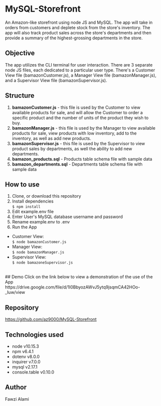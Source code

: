 # MySQL-Storefront

An Amazon-like storefront using node JS and MySQL. The app will take in orders from customers and deplete stock from the store's inventory. The app will also track product sales across the store's departments and then provide a summary of the highest-grossing departments in the store.
<br>

## Objective

The app utilizes the CLI terminal for user interaction. There are 3 separate node JS files, each dedicated to a particular user type. There's a Customer View file (bamazonCustomer.js), a Manager View file (bamazonManager.js), and a Supervisor View file (bamazonSupervisor.js).
<br>

## Structure

1. **bamazonCustomer.js** - this file is used by the Customer to view available products for sale, and will allow the Customer to order a specific product and the number of units of the product they wish to buy.
   <br>
1. **bamazonManager.js** - this file is used by the Manager to view available products for sale, view products with low inventory, add to the inventory, as well as add new products.
   <br>
1. **bamazonSupervisor.js** - this file is used by the Supervisor to view product sales by departments, as well the ability to add new departments.
   <br>
1. **bamazon_products.sql** - Products table schema file with sample data<br>
1. **bamazon_departments.sql** - Departments table schema file with sample data<br>

## How to use

1. Clone, or download this repository <br>
1. Install dependencies <br>
   `$ npm install` <br>
1. Edit example.env file <br>
1. Enter User's MySQL database username and password<br>
1. Rename example.env to .env <br>
1. Run the App <br>

- Customer View: <br>
  `$ node bamazonCustomer.js` <br>
- Manager View: <br>
  `$ node bamazonManager.js` <br>
- Supervisor View: <br>
  `$ node bamazoneSupervisor.js` <br>

<br>
## Demo
Click on the link below to view a demonstration of the use of the App <br>
https://drive.google.com/file/d/1I0BbyozAWvJ5ytq9jsqmCA42HOo-_Iuw/view
<br>

## Repository
https://github.com/az9000/MySQL-Storefront
<br>

## Technologies used

- node v10.15.3
- npm v6.4.1
- dotenv v8.0.0
- inquirer v7.0.0
- mysql v2.17.1
- console.table v0.10.0

## Author
Fawzi Alami

